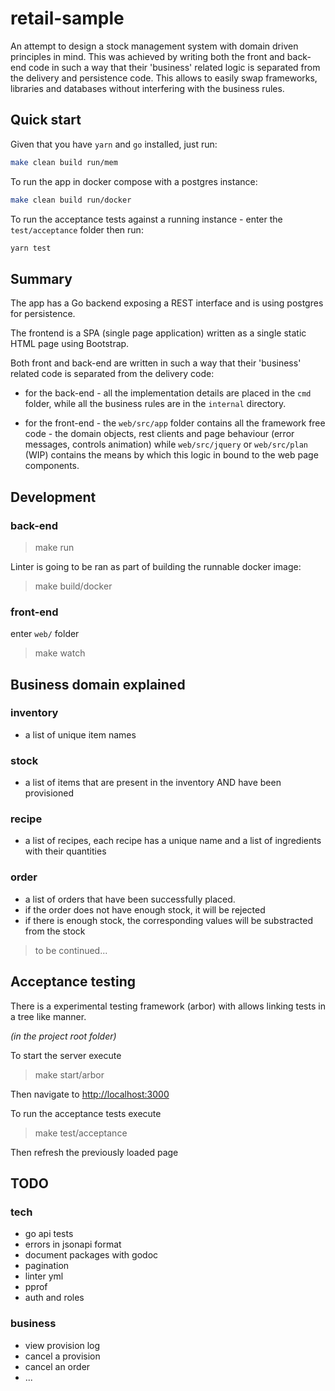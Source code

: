 # retail-sample

An attempt to design a stock management system with domain driven principles in mind.
This was achieved by writing both the front and back-end code in such a way that their 'business' related logic is separated from the delivery and persistence code.
This allows to easily swap frameworks, libraries and databases without interfering with the business rules.

## Quick start

Given that you have `yarn` and `go` installed, just run:

```sh
make clean build run/mem
```

To run the app in docker compose with a postgres instance:

```sh
make clean build run/docker
```

To run the acceptance tests against a running instance - enter the `test/acceptance` folder then run:

```sh
yarn test
```

## Summary

The app has a Go backend exposing a REST interface and is using postgres for persistence.

The frontend is a SPA (single page application) written as a single static HTML page using Bootstrap.

Both front and back-end are written in such a way that their 'business' related code is separated from the delivery code:

- for the back-end - all the implementation details are placed in the `cmd` folder, while all the business rules are in the `internal` directory.

- for the front-end - the `web/src/app` folder contains all the framework free code - the domain objects, rest clients and page behaviour (error messages, controls animation) while `web/src/jquery` or `web/src/plan` (WIP) contains the means by which this logic in bound to the web page components.

## Development

### back-end

> make run

Linter is going to be ran as part of building the runnable docker image:

> make build/docker

### front-end

enter `web/` folder

> make watch

## Business domain explained

### inventory

- a list of unique item names

### stock

- a list of items that are present in the inventory AND have been provisioned

### recipe

- a list of recipes, each recipe has a unique name and a list of ingredients with their quantities

### order

- a list of orders that have been successfully placed.
- if the order does not have enough stock, it will be rejected
- if there is enough stock, the corresponding values will be substracted from the stock

> to be continued...

## Acceptance testing

There is a experimental testing framework (arbor) with allows linking tests in a tree like manner.

*(in the project root folder)*

To start the server execute

>make start/arbor

Then navigate to <http://localhost:3000>

To run the acceptance tests execute

>make test/acceptance

Then refresh the previously loaded page

## TODO

### tech

- go api tests
- errors in jsonapi format
- document packages with godoc
- pagination
- linter yml
- pprof
- auth and roles

### business

- view provision log
- cancel a provision
- cancel an order
- ...
